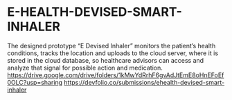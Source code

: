 # E-HEALTH-DEVISED-SMART-INHALER
The designed prototype “E Devised Inhaler” monitors the patient’s health conditions, tracks the location and uploads to the cloud server, where it is stored in the cloud database, so healthcare advisors can access and analyze that signal for possible action and medication. 
https://drive.google.com/drive/folders/1kMwYdRrhF6gvAdJtEmE8oHnEFoEf0OLC?usp=sharing
https://devfolio.co/submissions/ehealth-devised-smart-inhaler
